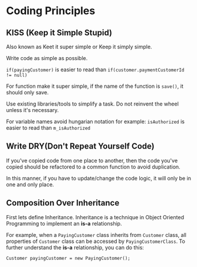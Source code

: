 # Coding Principles

## KISS (Keep it Simple Stupid)

Also known as Keet it super simple or Keep it simply simple.

Write code as simple as possible.

`if(payingCustomer)` is easier to read than `if(customer.paymentCustomerId != null)`

For function make it super simple, if the name of the function is `save()`, it should only save.

Use existing libraries/tools to simplify a task. Do not reinvent the wheel unless it's necessary.

For variable names avoid hungarian notation for example:
`isAuthorized` is easier to read than `m_isAuthorized`

## Write DRY(Don\'t Repeat Yourself Code)
If you\'ve copied code from one place to another, then the code you\'ve copied should be refactored to a common function to avoid duplication.

In this manner, if you have to update/change the code logic, it will only be in one and only place.

## Composition Over Inheritance
First lets define Inheritance. Inheritance is a technique in Object Oriented Programming to implement an **is-a** relationship. 

For example, when a `PayingCustomer` class inherits from `Customer` class, all properties of `Customer` class can be accessed by `PayingCustomerClass`. To further understand the **is-a** relationship, you can do this:

`Customer payingCustomer = new PayingCustomer();`
